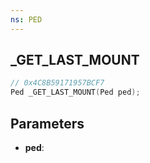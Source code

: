 ```yaml
---
ns: PED
---
```

## _GET_LAST_MOUNT

```c
// 0x4C8B59171957BCF7
Ped _GET_LAST_MOUNT(Ped ped);
```

## Parameters
* **ped**:
